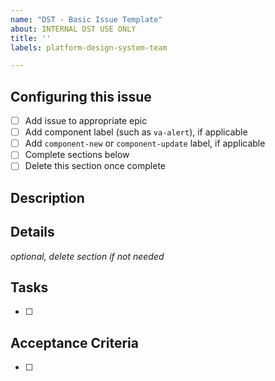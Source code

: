 ```yaml
---
name: "DST - Basic Issue Template"
about: INTERNAL DST USE ONLY
title: ''
labels: platform-design-system-team

---
```

## Configuring this issue
- [ ] Add issue to appropriate epic
- [ ] Add component label (such as `va-alert`), if applicable
- [ ] Add `component-new` or `component-update` label, if applicable
- [ ] Complete sections below
- [ ] Delete this section once complete
## Description


## Details
_optional, delete section if not needed_


## Tasks
- [ ] 


## Acceptance Criteria
- [ ]
